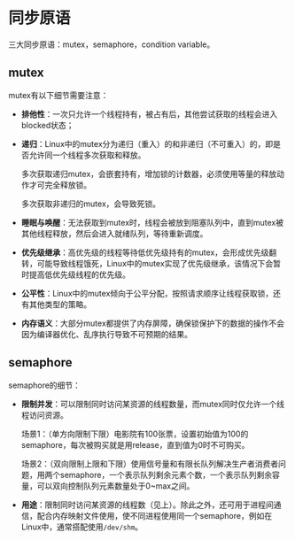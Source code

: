 # 同步原语

三大同步原语：mutex，semaphore，condition variable。

## mutex
mutex有以下细节需要注意：
- **排他性**：一次只允许一个线程持有，被占有后，其他尝试获取的线程会进入blocked状态；
- **递归**：Linux中的mutex分为递归（重入）的和非递归（不可重入）的，即是否允许同一个线程多次获取和释放。

  多次获取递归mutex，会嵌套持有，增加锁的计数器，必须使用等量的释放动作才可完全释放锁。

  多次获取非递归的mutex，会导致死锁。
- **睡眠与唤醒**：无法获取到mutex时，线程会被放到阻塞队列中，直到mutex被其他线程释放，然后会进入就绪队列，等待重新调度。
- **优先级继承**：高优先级的线程等待低优先级持有的mutex，会形成优先级翻转，可能导致线程饿死，Linux中的mutex实现了优先级继承，该情况下会暂时提高低优先级线程的优先级。
- **公平性**：Linux中的mutex倾向于公平分配，按照请求顺序让线程获取锁，还有其他类型的策略。
- **内存语义**：大部分mutex都提供了内存屏障，确保锁保护下的数据的操作不会因为编译器优化、乱序执行导致不可预期的结果。

## semaphore
semaphore的细节：
- **限制并发**：可以限制同时访问某资源的线程数量，而mutex同时仅允许一个线程访问资源。

  场景1：（单方向限制下限）电影院有100张票，设置初始值为100的semaphore，每次被购买就是用release，直到值为0时不可购买。

  场景2：（双向限制上限和下限）使用信号量和有限长队列解决生产者消费者问题，用两个semaphore，一个表示队列剩余元素个数，一个表示队列剩余容量，可以双向控制队列元素数量处于0~max之间。
- **用途**：限制同时访问某资源的线程数（见上）。除此之外，还可用于进程间通信，配合内存映射文件使用，使不同进程使用同一个semaphore，例如在Linux中，通常搭配使用`/dev/shm`。
